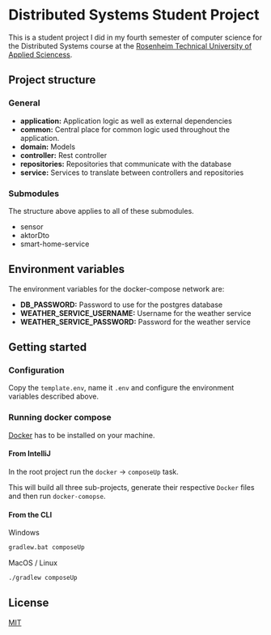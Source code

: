 # Distributed Systems Student Project

This is a student project I did in my fourth semester of computer science for the Distributed Systems course at the [Rosenheim Technical University of Applied Sciencess](https://th-rosenheim.de).

## Project structure

### General

- **application:** Application logic as well as external dependencies
- **common:** Central place for common logic used throughout the application.
- **domain:** Models
- **controller:** Rest controller
- **repositories:** Repositories that communicate with the database
- **service:** Services to translate between controllers and repositories

### Submodules

The structure above applies to all of these submodules.

- sensor
- aktorDto
- smart-home-service

## Environment variables

The environment variables for the docker-compose network are:

- **DB_PASSWORD:** Password to use for the postgres database
- **WEATHER_SERVICE_USERNAME:** Username for the weather service
- **WEATHER_SERVICE_PASSWORD:** Password for the weather service

## Getting started

### Configuration

Copy the `template.env`, name it `.env` and configure the environment variables described above.

### Running docker compose

[Docker](https://www.docker.com/) has to be installed on your machine.

#### From IntelliJ

In the root project run the `docker` -> `composeUp` task.

This will build all three sub-projects, generate their respective `Docker` files and then run `docker-comopse`.

#### From the CLI

Windows

```bash
gradlew.bat composeUp
```

MacOS / Linux

```bash
./gradlew composeUp
```

## License

[MIT](https://choosealicense.com/licenses/mit/)